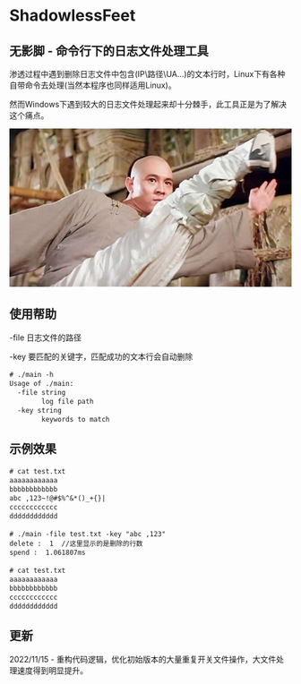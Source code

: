# ShadowlessFeet 

## 无影脚 - 命令行下的日志文件处理工具

渗透过程中遇到删除日志文件中包含(IP\路径\UA...)的文本行时，Linux下有各种自带命令去处理(当然本程序也同样适用Linux)。

然而Windows下遇到较大的日志文件处理起来却十分棘手，此工具正是为了解决这个痛点。

![](img/1.jpeg)

## 使用帮助

-file 日志文件的路径

-key  要匹配的关键字，匹配成功的文本行会自动删除

```
# ./main -h
Usage of ./main:
  -file string
        log file path
  -key string
        keywords to match
```

## 示例效果

```
# cat test.txt
aaaaaaaaaaaa
bbbbbbbbbbbb
abc ,123~!@#$%^&*()_+{}|
cccccccccccc
dddddddddddd

# ./main -file test.txt -key "abc ,123"
delete :  1  //这里显示的是删除的行数
spend :  1.061807ms

# cat test.txt
aaaaaaaaaaaa
bbbbbbbbbbbb
cccccccccccc
dddddddddddd
```
## 更新

2022/11/15 - 重构代码逻辑，优化初始版本的大量重复开关文件操作，大文件处理速度得到明显提升。
